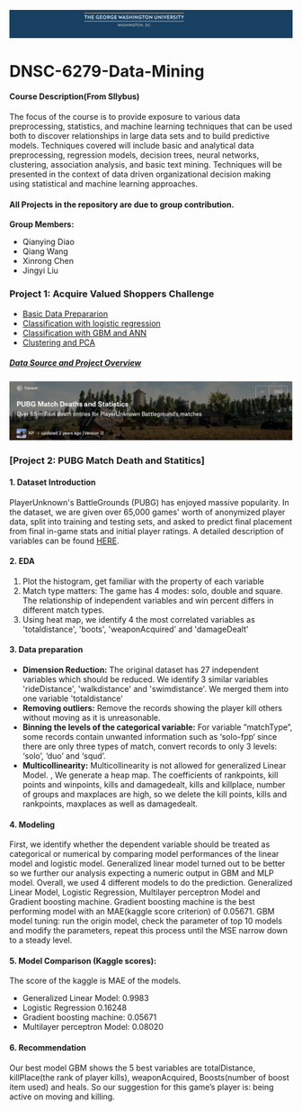 ![GWU cover](https://github.com/Abby7LIU/DNSC-6211-Programming-for-Business-Analytics/blob/master/GWU.png)
# DNSC-6279-Data-Mining                            
#### Course Description(From Sllybus)
The focus of the course is to provide  exposure to various data preprocessing, statistics, and machine learning techniques that can be used both to discover relationships in large data sets and to build predictive models. Techniques covered will include basic and analytical data preprocessing, regression models, decision trees, neural networks, clustering, association analysis, and basic text mining. Techniques will be presented in the context of data driven organizational decision making using statistical and machine learning approaches.

#### All Projects in the repository are due to group contribution.  
__Group Members:__ 
- Qianying Diao 
- Qiang Wang
- Xinrong Chen
- Jingyi Liu

### Project 1: Acquire Valued Shoppers Challenge
- [Basic Data Prepararion](https://github.com/Abby7LIU/DNSC-6279-Data-Mining/blob/master/A01.ipynb)
- [Classification with logistic regression](https://github.com/Abby7LIU/DNSC-6279-Data-Mining/blob/master/A02.ipynb)
- [Classification with GBM and ANN](https://github.com/Abby7LIU/DNSC-6279-Data-Mining/blob/master/A03.ipynb)
- [Clustering and PCA](https://github.com/Abby7LIU/DNSC-6279-Data-Mining/blob/master/A04.ipynb)

##### [Data Source and Project Overview](https://www.kaggle.com/c/acquire-valued-shoppers-challenge/data)
![PUBG](https://github.com/Abby7LIU/DNSC-6279-Data-Mining/blob/master/PUBG.png)
### [Project 2: PUBG Match Death and Statitics]
#### 1. Dataset Introduction
PlayerUnknown's BattleGrounds (PUBG) has enjoyed massive popularity. In the dataset, we are given over 65,000 games' worth of anonymized player data, split into training and testing sets, and asked to predict final placement from final in-game stats and initial player ratings. A detailed description of variables can be found [HERE](https://www.kaggle.com/skihikingkevin/pubg-match-deaths).
#### 2. EDA
1. Plot the histogram, get familiar with the property of each variable
2. Match type matters: The game has 4 modes: solo, double and square. The relationship of independent variables and win percent differs in different match types. 
3. Using heat map, we identify 4 the most correlated variables as 'totaldistance', 'boots', 'weaponAcquired' and 'damageDealt'
#### 3. Data preparation
- __Dimension Reduction:__  The original dataset has 27 independent variables which should be reduced. We identify 3 similar variables 'rideDistance', 'walkdistance' and 'swimdistance'. We merged them into one variable 'totaldistance'
- __Removing outliers:__  Remove the records showing the player kill others without moving as it is unreasonable.
- __Binning the levels of the categorical variable:__  For variable ”matchType”, some records contain unwanted information such as ‘solo-fpp‘ since there are only three types of match, convert records to only 3 levels: ‘solo’, ‘duo’ and ‘squd’.
- __Multicollinearity:__  Multicollinearity is not allowed for  generalized Linear Model. , We generate a heap map.  The coefficients of rankpoints, kill points and winpoints, kills and damagedealt, kills and killplace, number of groups and maxplaces are high, so we delete the kill points, kills and rankpoints, maxplaces as well as damagedealt.
#### 4. Modeling
First, we identify whether the dependent variable should be treated as categorical or numerical by comparing model performances of the linear model and logistic model. Generalized linear model turned out to be better so we further our analysis expecting a numeric output in GBM and MLP model.
Overall, we used 4 different models to do the prediction. Generalized Linear Model, Logistic Regression, Multilayer perceptron Model and  Gradient boosting machine. Gradient boosting machine is the best performing model with an MAE(kaggle score criterion) of 0.05671.
GBM model tuning: run the origin model, check the parameter of top 10 models and modify the parameters, repeat this process until the MSE narrow down to a steady level.
#### 5. Model Comparison (Kaggle scores):
The score of the kaggle is MAE of the models. 
- Generalized Linear Model: 0.9983
- Logistic Regression 0.16248
- Gradient boosting machine: 0.05671
- Multilayer perceptron Model: 0.08020
#### 6. Recommendation
Our best model GBM shows the 5 best variables are totalDistance, killPlace(the rank of player kills), weaponAcquired, Boosts(number of boost item used) and heals.
So our suggestion for this game’s player is: being active on moving and killing.

